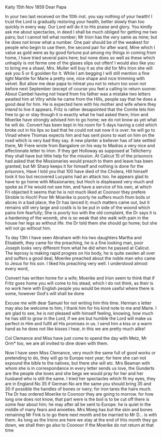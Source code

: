  Kaity 15th Nov 1859
Dear Papa

In your two last received on the 10th inst. you say nothing of your health! I trust the Lord is gradually restoring your health, better slowly than too quickly in every way. Our Lord will do it to His praise and glory. You kindly ask me about spectacles, in deed I shall be much obliged for getting me two pairs; but I cannot tell what nomber; Mr Irion has the very same as mine; but he does not know what a number. One pair should be of the weakest for people who begin to use them, the second pair for after ward, Mine which I value as gold were as by good fortune put among my things in coming from home, I have tried several pairs here; but none does so well as these which unhapily is not ferme one of the glases slips out often! I would also like you to bring me a shawl, Mrs. Muller will buy it as she did for Mrs Irion she will ask you 5 or 6 goolden for it. While I am begging I will still mention a fine light Mantile for Marie a pretty one, nice shape and nice trimming with velvet. But allow me dear papa to intreat you not to return too soon not before next September (except of course you feel a calling to return sooner. About Cambel having not heard from his father was a mistake two letters awaited him at Vitry while he came from the Hills, people say that he does a good deal for him. He is expected here with his mother and wife where they intend to live it appears. Fritz is rather desapointed that the Comite lets him free to go or stay though it is exactly what he had asked them; Irion and Moerike have strongly advised him to go home; we do not know as yet what he will do. Convert has been kept in his room for 5 days having a cold which broke out in his lips so bad that he could not eat now it is over: he will go to Vinad where Thomas expects him and has sent pions to wait on him on the road which is very bad they say. A new planter a believer has of late settled there, Mr Frere wrote from Bangalore on his way to Madras a very nice and affectionate letter to Irion. If they get Holloway as supposed at Tellicherry they shall have but little help for the mission. At Calicut 15 of the prisonors had asked that the Missionaries would preach to them and leave has been granted; but Mr Sharp keeps it for himself and nothing is done for the prisonors, Have I told you that 100 have died of the Cholera, Hill himself took it too but recovered Lucyains had an attack too. he appears glad to have to go home with Missionaries; but Hoch is displeased very much and spoke as if he would not see him, and have a service of his own, at which Fri objected It seems that he is not much liked at Coonoor they prefere Stroble to Hoch! 
Poor Mr Moerike is poorly he suffers much from boils or abces in a bad place, the Dr has lanced it; much matters came out, but it remains still very large and costik is to be put in side of the woond which pains him fearfully; She is poorly too with the old complaint, the Dr says it is a hardening of the woomb, she is so weak that she walk with pain in the house her legs as without life. the Dr told them she should go home; but she will not go without him.

To day 13th I have seen Abraham with his two daughters Martha and Elisabeth, they came for the preaching, he is a fine looking man, poor Joseph looks very different from what he did when he passed at Calicut. The leprosy is making rapid progres on his body, he is quite swolen all over and suffers a good deal, Moerike preached about the noble man who came to Jesus for his son. I liked his preaching very well. I understood almost every word,

Convert has written home for a wife; Moerike and Irion seem to think that if Fritz goes home you will come to his stead, which I do not think, as their is no work here with English people you would be more useful where there is some, however God's will shall be done

Excuse me with dear Samuel for not writing him this time. Herman s letter may also be welcome to him, I thank him for his kind note to me and Marie. I am glad to see, he is not pleased with himself feeling, knowing, how much he has still to grow in the Lord, if we are but humble the Lord will make us perfect in Him and fulfil all His promises in us. I send him a kiss or a warm hand as he does not like kisses I hear, in this we are pretty much alike!

Col Clemance and Miss have just come to spend the day with Metz, Mr Orm* too, we are all invited to dine down with them.

Now I have seen Miss Clemance, very much the same full of good works or pretending to do, they will go to Europe next year; for here she can not expound the bible to the natives; but there she will etc. Mrs Beaman with whom she is in correspondance in every letter sends us love, the Gunderts are the people she loves and she begs we would pray for her and her husband who is still the same. I tried her spectacles which fit my eyes, they are in England No 35 if German No are the same you should bring 35 and 30 if possible the handles of bones or ivery; for iron tares the hairs much. The Dr has ordered Moerike to Coonoor they are going to morrow. for how long one does not know, that part were is the boil is to be cut off there is some fear about him; he may after all be sent to Europe. he is quiet in the middle of many fears and anxieties. Mrs Moeg has but the skin and bones remaining Mr Fink is to go there next month and be married to Mr D... is with them. As long as the Irions are here we stay at the end of this month they go down, we shall then go also to Coonoor if the Moerike do not return at that time

